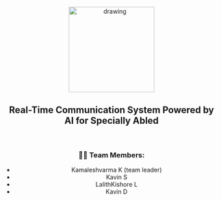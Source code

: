<br>
<div align="center">
<img src="https://upload.wikimedia.org/wikipedia/commons/5/51/IBM_logo.svg"  align="center" alt="drawing" width="200" />
  <h2 align="center"> Real-Time Communication System Powered by AI for Specially Abled <br></h2>

<br>

  
### :woman_technologist: Team Members:
  - Kamaleshvarma K (team leader)
  - Kavin S
  - LalithKishore L
  - Kavin D
  
  
